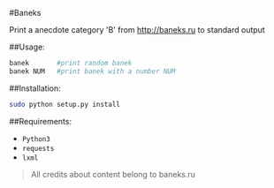 #Baneks

Print a anecdote category 'B' from http://baneks.ru to standard output

##Usage:

```bash
banek       #print random banek
banek NUM   #print banek with a number NUM
```

##Installation:

```bash
sudo python setup.py install
```

##Requirements:

* `Python3`
* `requests`
* `lxml`

>All credits about content belong to baneks.ru 

